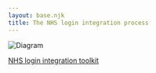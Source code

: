 ```yaml
---
layout: base.njk
title: The NHS login integration process
---
```


![Diagram](nhslogin/images/IntegrationProcess_May2020.svg)

[NHS login integration toolkit](https://digital.nhs.uk/services/nhs-login/nhs-login-for-partners-and-developers/nhs-login-integration-toolkit)

